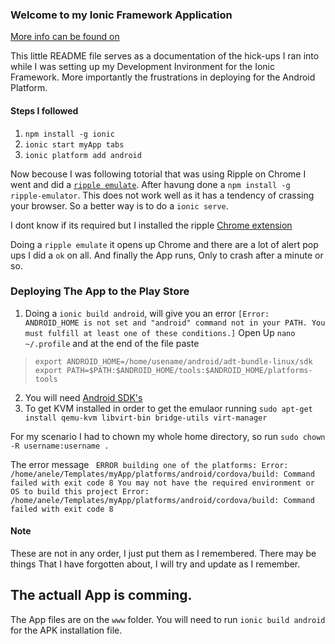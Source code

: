 ### Welcome to my Ionic Framework Application
[More info can be found on ](http://ionicframework.com/)

This little README file serves as a documentation of the hick-ups I ran into while I was setting up my Development Invironment for the Ionic Framework.
More importantly the frustrations in deploying for the Android Platform.

#### Steps I followed

1. `npm install -g ionic`
2. `ionic start myApp tabs`
3. `ionic platform add android`

Now becouse I was following totorial that was using Ripple on Chrome I went and did a [`ripple emulate`](https://www.npmjs.com/package/ripple-emulator).
After havung done a `npm install -g ripple-emulator`. This does not work well as it has a tendency of crassing your browser. So a better way is to do a `ionic serve`.

I dont know if its required but I installed the ripple [Chrome extension](https://chrome.google.com/webstore/detail/ripple-emulator-beta/geelfhphabnejjhdalkjhgipohgpdnoc?hl=en)

Doing a `ripple emulate` it opens up Chrome and there are a lot of alert pop ups I did a `ok` on all. And finally the App runs, Only to crash after a minute or so.

### Deploying The App to the Play Store

1. Doing a `ionic build android`, will give you an error `[Error: ANDROID_HOME is not set and "android" command not in your PATH. You must fulfill at least one of these conditions.]`
 Open Up `nano ~/.profile` and at the end of the file paste

> ```
> export ANDROID_HOME=/home/usename/android/adt-bundle-linux/sdk
> export PATH=$PATH:$ANDROID_HOME/tools:$ANDROID_HOME/platforms-tools
> ```
2. You will need [Android SDK's](https://developer.android.com/sdk/index.html)
3. To get KVM installed in order to get the emulaor running `sudo apt-get install qemu-kvm libvirt-bin bridge-utils virt-manager`

For my scenario I had to chown my whole home directory, so run `sudo chown -R username:username .`

The error message `
ERROR building one of the platforms: Error: /home/anele/Templates/myApp/platforms/android/cordova/build: Command failed with exit code 8
You may not have the required environment or OS to build this project
Error: /home/anele/Templates/myApp/platforms/android/cordova/build: Command failed with exit code 8`

#### Note
These are not in any order, I just put them as I remembered. There may be things That I have forgotten about, I will try and update as I remember.

## The actuall App is comming.

The App files are on the `www` folder. You will need to run `ionic build android` for the APK installation file.

